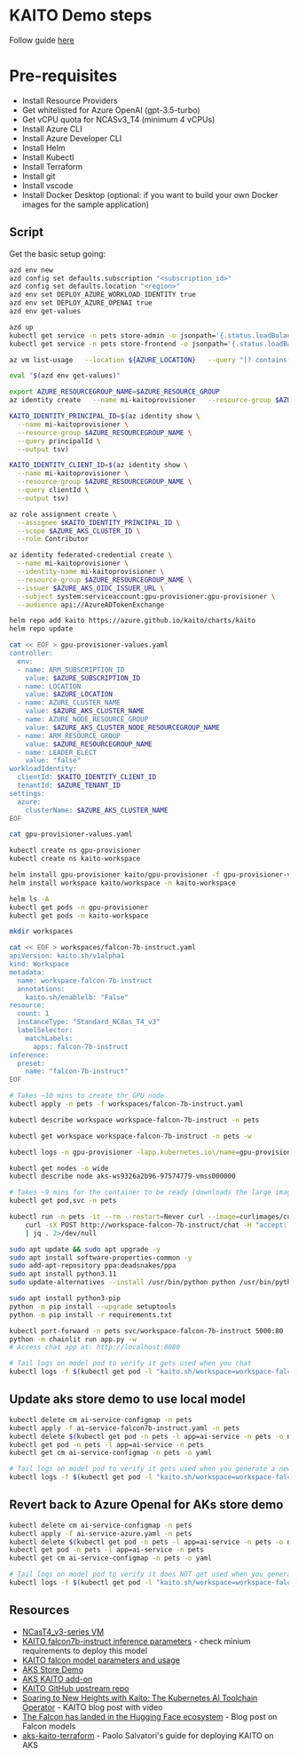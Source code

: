 # KAITO Demo steps

Follow guide [here](https://moaw.dev/workshop/?src=gh%3Apauldotyu%2Fmoaw%2Flearnlive%2Fworkshops%2Fopensource-models-on-aks-with-kaito%2F&step=0)

# Pre-requisites

* Install Resource Providers
* Get whitelisted for Azure OpenAI (gpt-3.5-turbo)
* Get vCPU quota for NCASv3_T4 (minimum 4 vCPUs)
* Install Azure CLI
* Install Azure Developer CLI
* Install Helm
* Install Kubectl
* Install Terraform
* Install git
* Install vscode
* Install Docker Desktop (optional: if you want to build your own Docker images for the sample application)

## Script

Get the basic setup going:

```sh
azd env new
azd config set defaults.subscription "<subscription_id>"
azd config set defaults.location "<region>"
azd env set DEPLOY_AZURE_WORKLOAD_IDENTITY true
azd env set DEPLOY_AZURE_OPENAI true
azd env get-values

azd up
kubectl get service -n pets store-admin -o jsonpath='{.status.loadBalancer.ingress[0].ip}'
kubectl get service -n pets store-frontend -o jsonpath='{.status.loadBalancer.ingress[0].ip}'

az vm list-usage   --location ${AZURE_LOCATION}   --query "[? contains(localName, 'Standard NCASv3_T4')]"   -o table

eval "$(azd env get-values)"

export AZURE_RESOURCEGROUP_NAME=$AZURE_RESOURCE_GROUP
az identity create   --name mi-kaitoprovisioner   --resource-group $AZURE_RESOURCEGROUP_NAME

KAITO_IDENTITY_PRINCIPAL_ID=$(az identity show \
  --name mi-kaitoprovisioner \
  --resource-group $AZURE_RESOURCEGROUP_NAME \
  --query principalId \
  --output tsv)

KAITO_IDENTITY_CLIENT_ID=$(az identity show \
  --name mi-kaitoprovisioner \
  --resource-group $AZURE_RESOURCEGROUP_NAME \
  --query clientId \
  --output tsv)

az role assignment create \
  --assignee $KAITO_IDENTITY_PRINCIPAL_ID \
  --scope $AZURE_AKS_CLUSTER_ID \
  --role Contributor

az identity federated-credential create \
  --name mi-kaitoprovisioner \
  --identity-name mi-kaitoprovisioner \
  --resource-group $AZURE_RESOURCEGROUP_NAME \
  --issuer $AZURE_AKS_OIDC_ISSUER_URL \
  --subject system:serviceaccount:gpu-provisioner:gpu-provisioner \
  --audience api://AzureADTokenExchange

helm repo add kaito https://azure.github.io/kaito/charts/kaito
helm repo update

cat << EOF > gpu-provisioner-values.yaml
controller:
  env:
  - name: ARM_SUBSCRIPTION_ID
    value: $AZURE_SUBSCRIPTION_ID
  - name: LOCATION
    value: $AZURE_LOCATION
  - name: AZURE_CLUSTER_NAME
    value: $AZURE_AKS_CLUSTER_NAME
  - name: AZURE_NODE_RESOURCE_GROUP
    value: $AZURE_AKS_CLUSTER_NODE_RESOURCEGROUP_NAME
  - name: ARM_RESOURCE_GROUP
    value: $AZURE_RESOURCEGROUP_NAME
  - name: LEADER_ELECT
    value: "false"
workloadIdentity:
  clientId: $KAITO_IDENTITY_CLIENT_ID
  tenantId: $AZURE_TENANT_ID
settings:
  azure:
    clusterName: $AZURE_AKS_CLUSTER_NAME
EOF

cat gpu-provisioner-values.yaml

kubectl create ns gpu-provisioner
kubectl create ns kaito-workspace

helm install gpu-provisioner kaito/gpu-provisioner -f gpu-provisioner-values.yaml -n gpu-provisioner
helm install workspace kaito/workspace -n kaito-workspace

helm ls -A
kubectl get pods -n gpu-provisioner
kubectl get pods -n kaito-workspace

mkdir workspaces

cat << EOF > workspaces/falcon-7b-instruct.yaml
apiVersion: kaito.sh/v1alpha1
kind: Workspace
metadata:
  name: workspace-falcon-7b-instruct
  annotations:
    kaito.sh/enablelb: "False"
resource:
  count: 1
  instanceType: "Standard_NC8as_T4_v3"
  labelSelector:
    matchLabels:
      apps: falcon-7b-instruct
inference:
  preset:
    name: "falcon-7b-instruct"
EOF

# Takes ~10 mins to create thr GPU node
kubectl apply -n pets -f workspaces/falcon-7b-instruct.yaml

kubectl describe workspace workspace-falcon-7b-instruct -n pets

kubectl get workspace workspace-falcon-7b-instruct -n pets -w

kubectl logs -n gpu-provisioner -lapp.kubernetes.io\/name=gpu-provisioner -f

kubectl get nodes -o wide
kubectl describe node aks-ws9326a2b96-97574779-vmss000000

# Takes ~9 mins for the container to be ready (downloads the large image with the falcon-7b-instruct model)
kubectl get pod,svc -n pets

kubectl run -n pets -it --rm --restart=Never curl --image=curlimages/curl 2>/dev/null -- \
    curl -sX POST http://workspace-falcon-7b-instruct/chat -H "accept: application/json" -H "Content-Type: application/json" -d "{\"prompt\":\"What is a kubernetes?\"}" \
    | jq . 2>/dev/null

sudo apt update && sudo apt upgrade -y
sudo apt install software-properties-common -y
sudo add-apt-repository ppa:deadsnakes/ppa
sudo apt install python3.11
sudo update-alternatives --install /usr/bin/python python /usr/bin/python3.11 1

sudo apt install python3-pip
python -m pip install --upgrade setuptools
python -m pip install -r requirements.txt

kubectl port-forward -n pets svc/workspace-falcon-7b-instruct 5000:80
python -m chainlit run app.py -w
# Access chat app at: http://localhost:8080

# Tail logs on model pod to verify it gets used when you chat
kubectl logs -f $(kubectl get pod -l "kaito.sh/workspace=workspace-falcon-7b-instruct" -n pets -o name) -n pets
```

## Update aks store demo to use local model

```sh
kubectl delete cm ai-service-configmap -n pets
kubectl apply -f ai-service-falcon7b-instruct.yaml -n pets
kubectl delete $(kubectl get pod -n pets -l app=ai-service -n pets -o name) -n pets
kubectl get pod -n pets -l app=ai-service -n pets
kubectl get cm ai-service-configmap -n pets -o yaml

# Tail logs on model pod to verify it gets used when you generate a new product name
kubectl logs -f $(kubectl get pod -l "kaito.sh/workspace=workspace-falcon-7b-instruct" -n pets -o name) -n pets
```

## Revert back to Azure OpenaI for AKs store demo

```sh
kubectl delete cm ai-service-configmap -n pets
kubectl apply -f ai-service-azure.yaml -n pets
kubectl delete $(kubectl get pod -n pets -l app=ai-service -n pets -o name) -n pets
kubectl get pod -n pets -l app=ai-service -n pets
kubectl get cm ai-service-configmap -n pets -o yaml

# Tail logs on model pod to verify it does NOT get used when you generate a new product name
kubectl logs -f $(kubectl get pod -l "kaito.sh/workspace=workspace-falcon-7b-instruct" -n pets -o name) -n pets
```

## Resources

* [NCasT4_v3-series VM](https://learn.microsoft.com/en-us/azure/virtual-machines/nct4-v3-series)
* [KAITO falcon7b-instruct inference parameters](https://github.com/Azure/kaito/blob/main/presets/models/falcon/model.go#L99) - check minium requirements to deploy this model
* [KAITO falcon model parameters and usage](https://github.com/Azure/kaito/tree/main/presets/models/falcon)
* [AKS Store Demo](https://github.com/Azure-Samples/aks-store-demo)
* [AKS KAITO add-on](https://learn.microsoft.com/en-us/azure/aks/ai-toolchain-operator)
* [KAITO GitHub upstream repo](https://github.com/Azure/kaito)
* [Soaring to New Heights with Kaito: The Kubernetes AI Toolchain Operator](https://paulyu.dev/article/soaring-with-kaito/) - KAITO blog post with video
* [The Falcon has landed in the Hugging Face ecosystem](https://huggingface.co/blog/falcon) - Blog post on Falcon models
* [aks-kaito-terraform](https://github.com/paolosalvatori/aks-kaito-terraform) - Paolo Salvatori's guide for deploying KAITO on AKS
